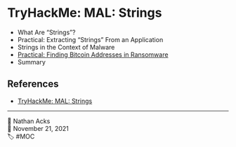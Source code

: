 # TryHackMe: MAL: Strings

* What Are “Strings”?
* Practical: Extracting “Strings” From an Application
* Strings in the Context of Malware
* [Practical: Finding Bitcoin Addresses in Ransomware](../log/2021-11-21%20TryHackMe%20-%20Complete%20Beginner%20(Supplements).md)
* Summary

## References

* [TryHackMe: MAL: Strings](https://tryhackme.com/room/malstrings)

- - - -

👤 Nathan Acks  
📅 November 21, 2021  
🏷️ #MOC
